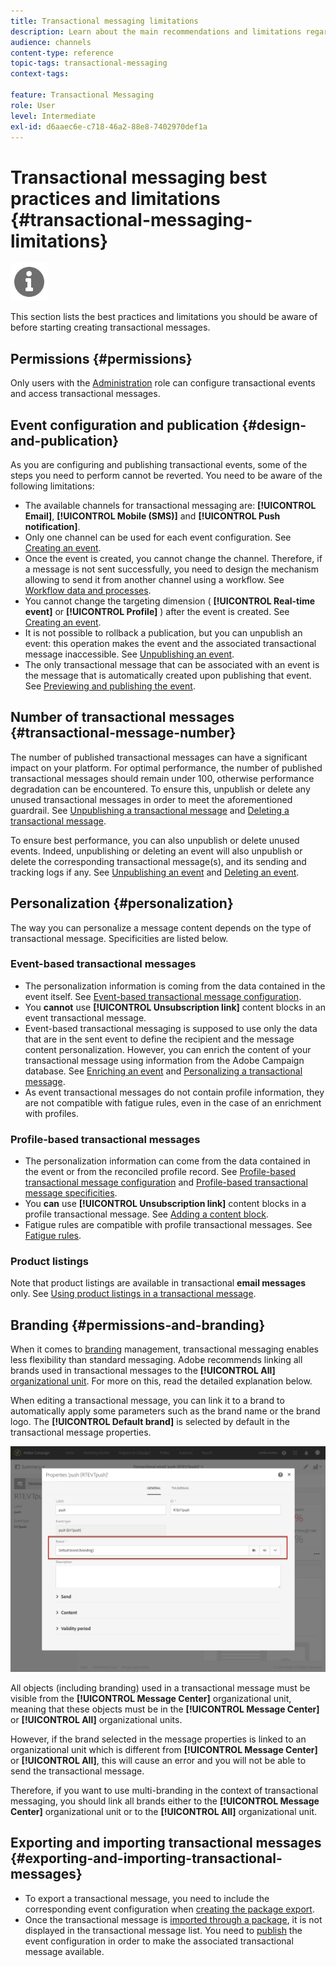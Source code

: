 ```yaml
---
title: Transactional messaging limitations
description: Learn about the main recommendations and limitations regarding transactional messages in Adobe Campaign Standard.
audience: channels
content-type: reference
topic-tags: transactional-messaging
context-tags: 

feature: Transactional Messaging
role: User
level: Intermediate
exl-id: d6aaec6e-c718-46a2-88e8-7402970def1a
---
```

# Transactional messaging best practices and limitations {#transactional-messaging-limitations}

<img src="assets/do-not-localize/icon_concepts.svg" width="60px">

This section lists the best practices and limitations you should be aware of before starting creating transactional messages.

<!--For more on transactional messages, including on how to configure and create them, see [Getting started with transactional messaging](../../channels/using/getting-started-with-transactional-msg.md).-->

## Permissions {#permissions}

Only users with the [Administration](../../administration/using/users-management.md#functional-administrators) role can configure transactional events and access transactional messages.

## Event configuration and publication {#design-and-publication}

As you are configuring and publishing transactional events, some of the steps you need to perform cannot be reverted. You need to be aware of the following limitations:

* The available channels for transactional messaging are: **[!UICONTROL Email]**, **[!UICONTROL Mobile (SMS)]** and **[!UICONTROL Push notification]**.
* Only one channel can be used for each event configuration. See [Creating an event](../../channels/using/configuring-transactional-event.md#creating-an-event).
* Once the event is created, you cannot change the channel. Therefore, if a message is not sent successfully, you need to design the mechanism allowing to send it from another channel using a workflow. See [Workflow data and processes](../../automating/using/get-started-workflows.md).
* You cannot change the targeting dimension ( **[!UICONTROL Real-time event]** or **[!UICONTROL Profile]** ) after the event is created. See [Creating an event](../../channels/using/configuring-transactional-event.md#creating-an-event).
* It is not possible to rollback a publication, but you can unpublish an event: this operation makes the event and the associated transactional message inaccessible. See [Unpublishing an event](../../channels/using/publishing-transactional-event.md#unpublishing-an-event).
* The only transactional message that can be associated with an event is the message that is automatically created upon publishing that event. See [Previewing and publishing the event](../../channels/using/publishing-transactional-event.md#previewing-and-publishing-the-event).

## Number of transactional messages {#transactional-message-number}

The number of published transactional messages can have a significant impact on your platform. For optimal performance, the number of published transactional messages should remain under 100, otherwise performance degradation can be encountered. To ensure this, unpublish or delete any unused transactional messages in order to meet the aforementioned guardrail. See [Unpublishing a transactional message](../../channels/using/publishing-transactional-message.md#unpublishing-a-transactional-message) and [Deleting a transactional message](../../channels/using/publishing-transactional-message.md#deleting-a-transactional-message).

To ensure best performance, you can also unpublish or delete unused events. Indeed, unpublishing or deleting an event will also unpublish or delete the corresponding transactional message(s), and its sending and tracking logs if any. See [Unpublishing an event](../../channels/using/publishing-transactional-event.md#unpublishing-an-event) and [Deleting an event](../../channels/using/publishing-transactional-event.md#deleting-an-event).

## Personalization {#personalization}

The way you can personalize a message content depends on the type of transactional message. Specificities are listed below.

### Event-based transactional messages

* The personalization information is coming from the data contained in the event itself. See [Event-based transactional message configuration](../../channels/using/configuring-transactional-event.md#event-based-transactional-messages).
* You **cannot** use **[!UICONTROL Unsubscription link]** content blocks in an event transactional message.
* Event-based transactional messaging is supposed to use only the data that are in the sent event to define the recipient and the message content personalization. However, you can enrich the content of your transactional message using information from the Adobe Campaign database. See [Enriching an event](../../channels/using/configuring-transactional-event.md#enriching-the-transactional-message-content) and [Personalizing a transactional message](../../channels/using/editing-transactional-message.md#personalizing-a-transactional-message).
* As event transactional messages do not contain profile information, they are not compatible with fatigue rules, even in the case of an enrichment with profiles.

### Profile-based transactional messages

* The personalization information can come from the data contained in the event or from the reconciled profile record. See [Profile-based transactional message configuration](../../channels/using/configuring-transactional-event.md#profile-based-transactional-messages) and [Profile-based transactional message specificities](../../channels/using/editing-transactional-message.md#profile-transactional-message-specificities).
* You **can** use **[!UICONTROL Unsubscription link]** content blocks in a profile transactional message. See [Adding a content block](../../designing/using/personalization.md#adding-a-content-block).
* Fatigue rules are compatible with profile transactional messages. See [Fatigue rules](../../sending/using/fatigue-rules.md).

### Product listings

Note that product listings are available in transactional **email messages** only. See [Using product listings in a transactional message](../../designing/using/using-product-listings.md).

## Branding {#permissions-and-branding}

When it comes to [branding](../../administration/using/branding.md) management, transactional messaging enables less flexibility than standard messaging. Adobe recommends linking all brands used in transactional messages to the **[!UICONTROL All]** [organizational unit](../../administration/using/organizational-units.md). For more on this, read the detailed explanation below.

When editing a transactional message, you can link it to a brand to automatically apply some parameters such as the brand name or the brand logo. The **[!UICONTROL Default brand]** is selected by default in the transactional message properties.

![](assets/message-center_branding.png)

All objects (including branding) used in a transactional message must be visible from the **[!UICONTROL Message Center]** organizational unit, meaning that these objects must be in the **[!UICONTROL Message Center]** or **[!UICONTROL All]** organizational units.

However, if the brand selected in the message properties is linked to an organizational unit which is different from **[!UICONTROL Message Center]** or **[!UICONTROL All]**, this will cause an error and you will not be able to send the transactional message.

Therefore, if you want to use multi-branding in the context of transactional messaging, you should link all brands either to the **[!UICONTROL Message Center]** organizational unit or to the **[!UICONTROL All]** organizational unit.

## Exporting and importing transactional messages {#exporting-and-importing-transactional-messages}

* To export a transactional message, you need to include the corresponding event configuration when [creating the package export](../../automating/using/managing-packages.md#creating-a-package).
* Once the transactional message is [imported through a package](../../automating/using/managing-packages.md#importing-a-package), it is not displayed in the transactional message list. You need to [publish](../../channels/using/publishing-transactional-event.md) the event configuration in order to make the associated transactional message available.
